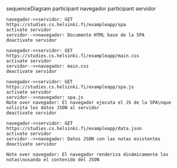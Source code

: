 sequenceDiagram
    participant navegador
    participant servidor

    navegador->>servidor: GET https://studies.cs.helsinki.fi/exampleapp/spa
    activate servidor
    servidor-->>navegador: Documento HTML base de la SPA
    deactivate servidor

    navegador->>servidor: GET https://studies.cs.helsinki.fi/exampleapp/main.css
    activate servidor
    servidor-->>navegador: main.css
    deactivate servidor

    navegador->>servidor: GET https://studies.cs.helsinki.fi/exampleapp/spa.js
    activate servidor
    servidor-->>navegador: spa.js
    Note over navegador: El navegador ejecuta el JS de la SPA\nque solicita los datos JSON al servidor
    deactivate servidor

    navegador->>servidor: GET https://studies.cs.helsinki.fi/exampleapp/data.json
    activate servidor
    servidor-->>navegador: Datos JSON con las notas existentes
    deactivate servidor

    Note over navegador: El navegador renderiza dinámicamente las notas\nusando el contenido del JSON